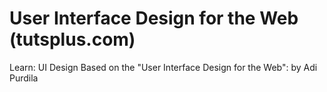 # User Interface Design for the Web (tutsplus.com)

Learn: UI Design
Based on the "User Interface Design for the Web": by Adi Purdila  

